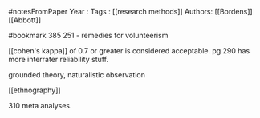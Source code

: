 #notesFromPaper
Year   :
Tags   : [[research methods]]
Authors: [[Bordens]] [[Abbott]]

#bookmark 385
251 - remedies for volunteerism

[[cohen's kappa]] of 0.7 or greater is considered acceptable. pg 290 has more interrater reliability stuff.

grounded theory, naturalistic observation

[[ethnography]]

310 meta analyses.
